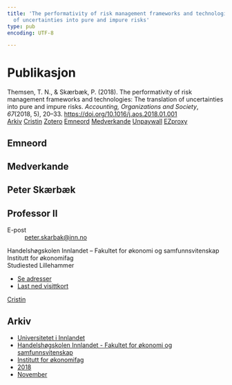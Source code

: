 ```yaml
---
title: 'The performativity of risk management frameworks and technologies: The translation
  of uncertainties into pure and impure risks'
type: pub
encoding: UTF-8

---
```

<h1>Publikasjon</h1>
<article id="csl-bib-container-5X7M7VH6" class="csl-bib-container">
  <div class="csl-bib-body"> <div class="csl-entry">Themsen, T. N., &#38; Skærbæk, P. (2018). The performativity of risk management frameworks and technologies: The translation of uncertainties into pure and impure risks. <i>Accounting, Organizations and Society</i>, <i>67</i>(2018, 5), 20–33. <a href="https://doi.org/10.1016/j.aos.2018.01.001">https://doi.org/10.1016/j.aos.2018.01.001</a></div> </div>
  <div class="csl-bib-buttons">
    <a href="#taxonomy-article-5X7M7VH6" alt="archive" class="csl-bib-button">Arkiv</a>
    <a href="https://app.cristin.no/results/show.jsf?id=1627447" alt="Cristin" class="csl-bib-button">Cristin</a>
    <a href="http://zotero.org/groups/5881554/items/5X7M7VH6" alt="Zotero" class="csl-bib-button">Zotero</a>
    <a href="#keywords-article-5X7M7VH6" alt="keywords" class="csl-bib-button">Emneord</a>
    <a href="#contributors-article-5X7M7VH6" alt="contributors" class="csl-bib-button">Medverkande</a>
    <a href="https://brage.inn.no/inn-xmlui/bitstream/11250/2678217/2/AOS%2b4th%2breview%2bFINAL%2bfor%2bdistribution.pdf" alt="Unpaywall" class="csl-bib-button">Unpaywall</a>
    <a href="https://brage.inn.no/inn-xmlui/bitstream/11250/2678217/2/AOS%2b4th%2breview%2bFINAL%2bfor%2bdistribution.pdf" alt="EZproxy" class="csl-bib-button">EZproxy</a>
  </div>
  <div id="csl-bib-meta-container-5X7M7VH6"></div>
</article>
<div id="csl-bib-meta-5X7M7VH6" class="csl-bib-meta">
  <article id="keywords-article-5X7M7VH6" class="keywords-article">
    <h1>Emneord</h1>
    
  </article>
  <article id="contributors-article-5X7M7VH6" class="contributors-article">
    <h1>Medverkande</h1>
    <div class="personas"> <div class="vrtx-hinn-person-card"> <div class="photo"> <i class="lar la-user-circle missing-person"></i> </div> <div class="info"> <hgroup><h1>Peter Skærbæk</h1> <h2>Professor II</h2> </hgroup><dl> <dt>E-post</dt> <dd> <a href="mailto:peter.skarbak@inn.no">peter.skarbak@inn.no</a> </dd> </dl> <p> Handelshøgskolen Innlandet – Fakultet for økonomi og samfunnsvitenskap<br> Institutt for økonomifag<br> Studiested Lillehammer </p> <ul class="vrtx-hinn-links"> <li><a href="https://www.inn.no/finn-en-ansatt/peter-skarbak.html#vrtx-hinn-addresses">Se adresser</a></li> <li><a href="https://www.inn.no/finn-en-ansatt/peter-skarbak.html?vrtx=vcf">Last ned visittkort</a></li> </ul> </div> </div> <a href="https://app.cristin.no/persons/show.jsf?id=497765" alt="Cristin URL" class="personas-cristin">Cristin</a> </div>
  </article>
  <article id="taxonomy-article-5X7M7VH6" class="taxonomy-article">
    <h1>Arkiv</h1>
    <ul>
      <li>
        <a href="/nn/archive/?key=3DCRN523">Universitetet i Innlandet</a>
      </li>
      <li>
        <a href="/nn/archive/?key=DU8Q9LN9">Handelshøgskolen Innlandet - Fakultet for økonomi og samfunnsvitenskap</a>
      </li>
      <li>
        <a href="/nn/archive/?key=3IQA89I8">Institutt for økonomifag</a>
      </li>
      <li>
        <a href="/nn/archive/?key=J22GWYYH">2018</a>
      </li>
      <li>
        <a href="/nn/archive/?key=FKNZM6AI">November</a>
      </li>
    </ul>
  </article>
</div>
